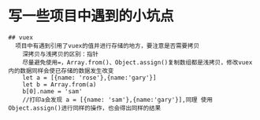 # 写一些项目中遇到的小坑点

    ## vuex
      项目中有遇到引用了vuex的值并进行存储的地方，要注意是否需要拷贝
        深拷贝与浅拷贝的区别：指针
        尽量避免使用=，Array.from()、Object.assign()复制数组都是浅拷贝，修改vuex内的数据同样会使已存储的数据发生改变
        let a = [{name: 'rose'},{name:'gary'}]
        let b = Array.from(a)
        b[0].name = 'sam'
        //打印a会发现 a = [{name: 'sam'},{name:'gary'}],同理 使用Object.assign()进行同样的操作，也会得出同样的结果